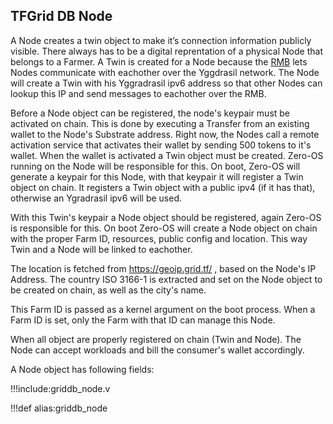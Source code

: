 ## TFGrid DB Node

A Node creates a twin object to make it’s connection information publicly visible. There always has to be a digital reprentation of a physical Node that belongs to a Farmer. A Twin is created for a Node because the [RMB](https://github.com/threefoldtech/rmb/) lets Nodes communicate with eachother over the Yggdrasil network. The Node will create a Twin with his Yggradrasil ipv6 address so that other Nodes can lookup this IP and send messages to eachother over the RMB.

Before a Node object can be registered, the node's keypair must be activated on chain. This is done by executing a Transfer from an existing wallet to the Node's Substrate address. Right now, the Nodes call a remote activation service that activates their wallet by sending 500 tokens to it's wallet. When the wallet is activated a Twin object must be created. Zero-OS running on the Node will be responsible for this. On boot, Zero-OS will generate a keypair for this Node, with that keypair it will register a Twin object on chain. It registers a Twin object with a public ipv4 (if it has that), otherwise an Ygradrasil ipv6 will be used.

With this Twin's keypair a Node object should be registered, again Zero-OS is responsible for this. On boot Zero-OS will create a Node object on chain with the proper Farm ID, resources, public config and location. This way Twin and a Node will be linked to eachother.

The location is fetched from https://geoip.grid.tf/ , based on the Node's IP Address. The country ISO 3166-1 is extracted and set on the Node object to be created on chain, as well as the city's name. 

This Farm ID is passed as a kernel argument on the boot process. When a Farm ID is set, only the Farm with that ID can manage this Node.

When all object are properly registered on chain (Twin and Node). The Node can accept workloads and bill the consumer's wallet accordingly.

A Node object has following fields:

!!!include:griddb_node.v

!!!def alias:griddb_node